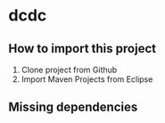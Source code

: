 # dcdc
## How to import this project
1. Clone project from Github
2. Import Maven Projects from Eclipse

## Missing dependencies
